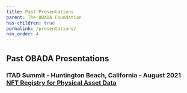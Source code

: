 ```yaml
---
title: Past Presentations
parent: The OBADA Foundation
has-children: true
permalink: /presentations/
nav_order: 4
---
```


## Past OBADA Presentations

### ITAD Summit - Huntington Beach, California - August 2021 <br/> [NFT Registry for Physical Asset Data](/foundation/presentations/2021/itad-summit) 



